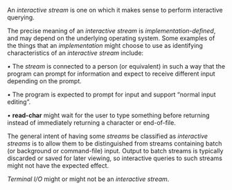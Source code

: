  



An *interactive stream* is one on which it makes sense to perform interactive querying. 



The precise meaning of an *interactive stream* is *implementation-defined*, and may depend on the underlying operating system. Some examples of the things that an *implementation* might choose to use as identifying characteristics of an *interactive stream* include: 







 



 



*•* The *stream* is connected to a person (or equivalent) in such a way that the program can prompt for information and expect to receive different input depending on the prompt. 



*•* The program is expected to prompt for input and support “normal input editing”. 



*•* **read-char** might wait for the user to type something before returning instead of immediately returning a character or end-of-file. 



The general intent of having some *streams* be classified as *interactive streams* is to allow them to be distinguished from streams containing batch (or background or command-file) input. Output to batch streams is typically discarded or saved for later viewing, so interactive queries to such streams might not have the expected effect. 



*Terminal I/O* might or might not be an *interactive stream*. 



